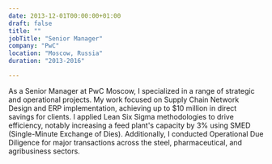 ```yaml
---
date: 2013-12-01T00:00:00+01:00
draft: false
title: ""
jobTitle: "Senior Manager"
company: "PwC"
location: "Moscow, Russia"
duration: "2013-2016"

---
```


As a Senior Manager at PwC Moscow, I specialized in a range of strategic and operational projects. My work focused on Supply Chain Network Design and ERP implementation, achieving up to $10 million in direct savings for clients. I applied Lean Six Sigma methodologies to drive efficiency, notably increasing a feed plant's capacity by 3% using SMED (Single-Minute Exchange of Dies). Additionally, I conducted Operational Due Diligence for major transactions across the steel, pharmaceutical, and agribusiness sectors.